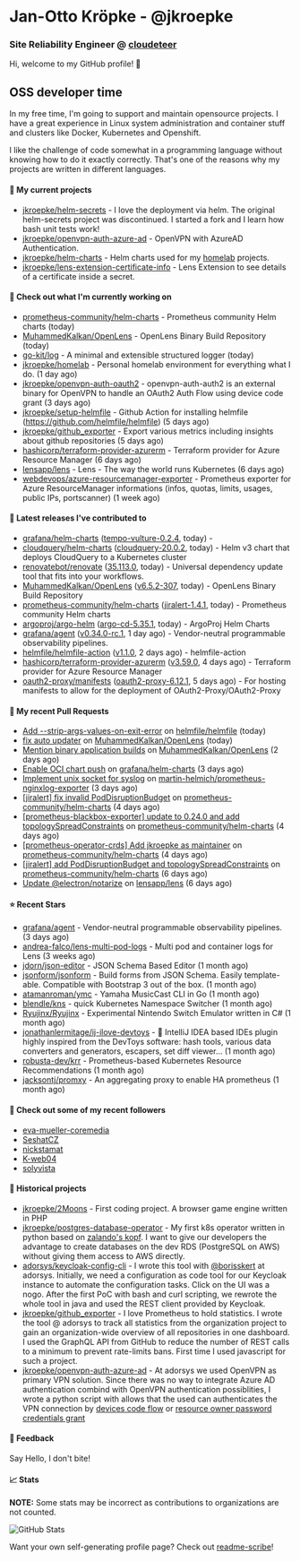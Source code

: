 # Jan-Otto Kröpke - @jkroepke
### Site Reliability Engineer @ [cloudeteer](https://cloudeteer.de/)

Hi, welcome to my GitHub profile! 👋

## OSS developer time
In my free time, I'm going to support and maintain opensource projects. I have a great experience in Linux system administration and container stuff and clusters like Docker, Kubernetes and Openshift.

I like the challenge of code somewhat in a programming language without knowing how to do it exactly correctly. That's one of the reasons why my projects are written in different languages.

#### 🌱 My current projects
- [jkroepke/helm-secrets](https://github.com/jkroepke/helm-secrets) - I love the deployment via helm. The original helm-secrets project was discontinued. I started a fork and I learn how bash unit tests work!
- [jkroepke/openvpn-auth-azure-ad](https://github.com/jkroepke/openvpn-auth-azure-ad) - OpenVPN with AzureAD Authentication.
- [jkroepke/helm-charts](https://github.com/jkroepke/helm-charts) - Helm charts used for my [homelab](https://github.com/jkroepke/homelab) projects.
- [jkroepke/lens-extension-certificate-info](https://github.com/jkroepke/lens-extension-certificate-info) - Lens Extension to see details of a certificate inside a secret.

#### 👷 Check out what I'm currently working on

- [prometheus-community/helm-charts](https://github.com/prometheus-community/helm-charts) - Prometheus community Helm charts (today)
- [MuhammedKalkan/OpenLens](https://github.com/MuhammedKalkan/OpenLens) - OpenLens Binary Build Repository (today)
- [go-kit/log](https://github.com/go-kit/log) - A minimal and extensible structured logger (today)
- [jkroepke/homelab](https://github.com/jkroepke/homelab) - Personal homelab environment for everything what I do. (1 day ago)
- [jkroepke/openvpn-auth-oauth2](https://github.com/jkroepke/openvpn-auth-oauth2) - openvpn-auth-auth2 is an external binary for OpenVPN to handle an OAuth2 Auth Flow using device code grant (3 days ago)
- [jkroepke/setup-helmfile](https://github.com/jkroepke/setup-helmfile) - Github Action for installing helmfile (https://github.com/helmfile/helmfile) (5 days ago)
- [jkroepke/github_exporter](https://github.com/jkroepke/github_exporter) - Export various metrics including insights about github repositories (5 days ago)
- [hashicorp/terraform-provider-azurerm](https://github.com/hashicorp/terraform-provider-azurerm) - Terraform provider for Azure Resource Manager (6 days ago)
- [lensapp/lens](https://github.com/lensapp/lens) - Lens - The way the world runs Kubernetes (6 days ago)
- [webdevops/azure-resourcemanager-exporter](https://github.com/webdevops/azure-resourcemanager-exporter) - Prometheus exporter for Azure ResourceManager informations (infos, quotas, limits, usages, public IPs, portscanner) (1 week ago)

#### 🔭 Latest releases I've contributed to

- [grafana/helm-charts](https://github.com/grafana/helm-charts) ([tempo-vulture-0.2.4](https://github.com/grafana/helm-charts/releases/tag/tempo-vulture-0.2.4), today) - 
- [cloudquery/helm-charts](https://github.com/cloudquery/helm-charts) ([cloudquery-20.0.2](https://github.com/cloudquery/helm-charts/releases/tag/cloudquery-20.0.2), today) - Helm v3 chart that deploys CloudQuery to a Kubernetes cluster
- [renovatebot/renovate](https://github.com/renovatebot/renovate) ([35.113.0](https://github.com/renovatebot/renovate/releases/tag/35.113.0), today) - Universal dependency update tool that fits into your workflows.
- [MuhammedKalkan/OpenLens](https://github.com/MuhammedKalkan/OpenLens) ([v6.5.2-307](https://github.com/MuhammedKalkan/OpenLens/releases/tag/v6.5.2-307), today) - OpenLens Binary Build Repository
- [prometheus-community/helm-charts](https://github.com/prometheus-community/helm-charts) ([jiralert-1.4.1](https://github.com/prometheus-community/helm-charts/releases/tag/jiralert-1.4.1), today) - Prometheus community Helm charts
- [argoproj/argo-helm](https://github.com/argoproj/argo-helm) ([argo-cd-5.35.1](https://github.com/argoproj/argo-helm/releases/tag/argo-cd-5.35.1), today) - ArgoProj Helm Charts
- [grafana/agent](https://github.com/grafana/agent) ([v0.34.0-rc.1](https://github.com/grafana/agent/releases/tag/v0.34.0-rc.1), 1 day ago) - Vendor-neutral programmable observability pipelines.
- [helmfile/helmfile-action](https://github.com/helmfile/helmfile-action) ([v1.1.0](https://github.com/helmfile/helmfile-action/releases/tag/v1.1.0), 2 days ago) - helmfile-action
- [hashicorp/terraform-provider-azurerm](https://github.com/hashicorp/terraform-provider-azurerm) ([v3.59.0](https://github.com/hashicorp/terraform-provider-azurerm/releases/tag/v3.59.0), 4 days ago) - Terraform provider for Azure Resource Manager
- [oauth2-proxy/manifests](https://github.com/oauth2-proxy/manifests) ([oauth2-proxy-6.12.1](https://github.com/oauth2-proxy/manifests/releases/tag/oauth2-proxy-6.12.1), 5 days ago) - For hosting manifests to allow for the deployment of OAuth2-Proxy/OAuth2-Proxy

#### 🔨 My recent Pull Requests

- [Add --strip-args-values-on-exit-error](https://github.com/helmfile/helmfile/pull/887) on [helmfile/helmfile](https://github.com/helmfile/helmfile) (today)
- [fix auto updater](https://github.com/MuhammedKalkan/OpenLens/pull/156) on [MuhammedKalkan/OpenLens](https://github.com/MuhammedKalkan/OpenLens) (today)
- [Mention binary application builds](https://github.com/MuhammedKalkan/OpenLens/pull/153) on [MuhammedKalkan/OpenLens](https://github.com/MuhammedKalkan/OpenLens) (2 days ago)
- [Enable OCI chart push](https://github.com/grafana/helm-charts/pull/2443) on [grafana/helm-charts](https://github.com/grafana/helm-charts) (3 days ago)
- [Implement unix socket for syslog](https://github.com/martin-helmich/prometheus-nginxlog-exporter/pull/333) on [martin-helmich/prometheus-nginxlog-exporter](https://github.com/martin-helmich/prometheus-nginxlog-exporter) (3 days ago)
- [[jiralert] fix invalid PodDisruptionBudget](https://github.com/prometheus-community/helm-charts/pull/3458) on [prometheus-community/helm-charts](https://github.com/prometheus-community/helm-charts) (4 days ago)
- [[prometheus-blackbox-exporter] update to 0.24.0 and add topologySpreadConstraints](https://github.com/prometheus-community/helm-charts/pull/3457) on [prometheus-community/helm-charts](https://github.com/prometheus-community/helm-charts) (4 days ago)
- [[prometheus-operator-crds] Add jkroepke as maintainer](https://github.com/prometheus-community/helm-charts/pull/3456) on [prometheus-community/helm-charts](https://github.com/prometheus-community/helm-charts) (4 days ago)
- [[jiralert] add PodDisruptionBudget and topologySpreadConstraints](https://github.com/prometheus-community/helm-charts/pull/3452) on [prometheus-community/helm-charts](https://github.com/prometheus-community/helm-charts) (6 days ago)
- [Update @electron/notarize](https://github.com/lensapp/lens/pull/7813) on [lensapp/lens](https://github.com/lensapp/lens) (6 days ago)

#### ⭐ Recent Stars

- [grafana/agent](https://github.com/grafana/agent) - Vendor-neutral programmable observability pipelines. (3 days ago)
- [andrea-falco/lens-multi-pod-logs](https://github.com/andrea-falco/lens-multi-pod-logs) - Multi pod and container logs for Lens (3 weeks ago)
- [jdorn/json-editor](https://github.com/jdorn/json-editor) - JSON Schema Based Editor (1 month ago)
- [jsonform/jsonform](https://github.com/jsonform/jsonform) - Build forms from JSON Schema. Easily template-able. Compatible with Bootstrap 3 out of the box. (1 month ago)
- [atamanroman/ymc](https://github.com/atamanroman/ymc) - Yamaha MusicCast CLI in Go (1 month ago)
- [blendle/kns](https://github.com/blendle/kns) - quick Kubernetes Namespace Switcher (1 month ago)
- [Ryujinx/Ryujinx](https://github.com/Ryujinx/Ryujinx) - Experimental Nintendo Switch Emulator written in C# (1 month ago)
- [jonathanlermitage/ij-ilove-devtoys](https://github.com/jonathanlermitage/ij-ilove-devtoys) - 🧩 IntelliJ IDEA based IDEs plugin highly inspired from the DevToys software: hash tools, various data converters and generators, escapers, set diff viewer... (1 month ago)
- [robusta-dev/krr](https://github.com/robusta-dev/krr) - Prometheus-based Kubernetes Resource Recommendations (1 month ago)
- [jacksontj/promxy](https://github.com/jacksontj/promxy) - An aggregating proxy to enable HA prometheus (1 month ago)

#### 👯 Check out some of my recent followers

- [eva-mueller-coremedia](https://github.com/eva-mueller-coremedia)
- [SeshatCZ](https://github.com/SeshatCZ)
- [nickstamat](https://github.com/nickstamat)
- [K-web04](https://github.com/K-web04)
- [solyvista](https://github.com/solyvista)

#### 📜 Historical projects
- [jkroepke/2Moons](https://github.com/jkroepke/2Moons) - First coding project. A browser game engine written in PHP
- [jkroepke/postgres-database-operator](https://github.com/jkroepke/postgres-database-operator) - My first k8s operator written in python based on [zalando's kopf](https://github.com/zalando-incubator/kopf). I want to give our developers the advantage to create databases on the dev RDS (PostgreSQL on AWS) without giving them access to AWS directly.
- [adorsys/keycloak-config-cli](https://github.com/adorsys/keycloak-config-cli) - I wrote this tool with [@borisskert](https://github.com/borisskert) at adorsys. Initially, we need a configuration as code tool for our Keycloak instance to automate the configuration tasks. Click on the UI was a nogo. After the first PoC with bash and curl scripting, we rewrote the whole tool in java and used the REST client provided by Keycloak.
- [jkroepke/github_exporter](https://github.com/jkroepke/github_exporter) - I love Prometheus to hold statistics. I wrote the tool @ adorsys to track all statistics from the organization project to gain an organization-wide overview of all repositories in one dashboard. I used the GraphQL API from GitHub to reduce the number of REST calls to a minimum to prevent rate-limits bans. First time I used javascript for such a project.
- [jkroepke/openvpn-auth-azure-ad](https://github.com/jkroepke/openvpn-auth-azure-ad) - At adorsys we used OpenVPN as primary VPN solution. Since there was no way to integrate Azure AD authentication combind with OpenVPN authentication possiblities, I wrote a python script with allows that the used can authenticates the VPN connection by [devices code flow](https://docs.microsoft.com/en-us/azure/active-directory/develop/v2-oauth2-device-code) or [resource owner password credentials grant](https://docs.microsoft.com/en-us/azure/active-directory/develop/v2-oauth-ropc)

#### 💬 Feedback

Say Hello, I don't bite!

#### 📈 Stats

**NOTE:** Some stats may be incorrect as contributions to organizations
are not counted.

![GitHub Stats](https://github-readme-stats.vercel.app/api?username=jkroepke&count_private=false&theme=tokyonight&show_icons=true)

Want your own self-generating profile page? Check out [readme-scribe](https://github.com/muesli/readme-scribe)!
